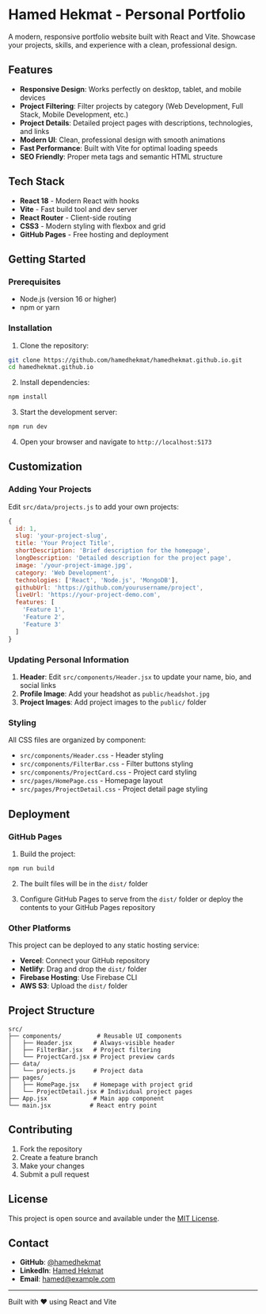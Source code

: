 # Hamed Hekmat - Personal Portfolio

A modern, responsive portfolio website built with React and Vite. Showcase your projects, skills, and experience with a clean, professional design.

## Features

- **Responsive Design**: Works perfectly on desktop, tablet, and mobile devices
- **Project Filtering**: Filter projects by category (Web Development, Full Stack, Mobile Development, etc.)
- **Project Details**: Detailed project pages with descriptions, technologies, and links
- **Modern UI**: Clean, professional design with smooth animations
- **Fast Performance**: Built with Vite for optimal loading speeds
- **SEO Friendly**: Proper meta tags and semantic HTML structure

## Tech Stack

- **React 18** - Modern React with hooks
- **Vite** - Fast build tool and dev server
- **React Router** - Client-side routing
- **CSS3** - Modern styling with flexbox and grid
- **GitHub Pages** - Free hosting and deployment

## Getting Started

### Prerequisites

- Node.js (version 16 or higher)
- npm or yarn

### Installation

1. Clone the repository:
```bash
git clone https://github.com/hamedhekmat/hamedhekmat.github.io.git
cd hamedhekmat.github.io
```

2. Install dependencies:
```bash
npm install
```

3. Start the development server:
```bash
npm run dev
```

4. Open your browser and navigate to `http://localhost:5173`

## Customization

### Adding Your Projects

Edit `src/data/projects.js` to add your own projects:

```javascript
{
  id: 1,
  slug: 'your-project-slug',
  title: 'Your Project Title',
  shortDescription: 'Brief description for the homepage',
  longDescription: 'Detailed description for the project page',
  image: '/your-project-image.jpg',
  category: 'Web Development',
  technologies: ['React', 'Node.js', 'MongoDB'],
  githubUrl: 'https://github.com/yourusername/project',
  liveUrl: 'https://your-project-demo.com',
  features: [
    'Feature 1',
    'Feature 2',
    'Feature 3'
  ]
}
```

### Updating Personal Information

1. **Header**: Edit `src/components/Header.jsx` to update your name, bio, and social links
2. **Profile Image**: Add your headshot as `public/headshot.jpg`
3. **Project Images**: Add project images to the `public/` folder

### Styling

All CSS files are organized by component:
- `src/components/Header.css` - Header styling
- `src/components/FilterBar.css` - Filter buttons styling
- `src/components/ProjectCard.css` - Project card styling
- `src/pages/HomePage.css` - Homepage layout
- `src/pages/ProjectDetail.css` - Project detail page styling

## Deployment

### GitHub Pages

1. Build the project:
```bash
npm run build
```

2. The built files will be in the `dist/` folder

3. Configure GitHub Pages to serve from the `dist/` folder or deploy the contents to your GitHub Pages repository

### Other Platforms

This project can be deployed to any static hosting service:
- **Vercel**: Connect your GitHub repository
- **Netlify**: Drag and drop the `dist/` folder
- **Firebase Hosting**: Use Firebase CLI
- **AWS S3**: Upload the `dist/` folder

## Project Structure

```
src/
├── components/          # Reusable UI components
│   ├── Header.jsx      # Always-visible header
│   ├── FilterBar.jsx   # Project filtering
│   └── ProjectCard.jsx # Project preview cards
├── data/
│   └── projects.js     # Project data
├── pages/
│   ├── HomePage.jsx    # Homepage with project grid
│   └── ProjectDetail.jsx # Individual project pages
├── App.jsx             # Main app component
└── main.jsx           # React entry point
```

## Contributing

1. Fork the repository
2. Create a feature branch
3. Make your changes
4. Submit a pull request

## License

This project is open source and available under the [MIT License](LICENSE).

## Contact

- **GitHub**: [@hamedhekmat](https://github.com/hamedhekmat)
- **LinkedIn**: [Hamed Hekmat](https://linkedin.com/in/hamedhekmat)
- **Email**: hamed@example.com

---

Built with ❤️ using React and Vite
